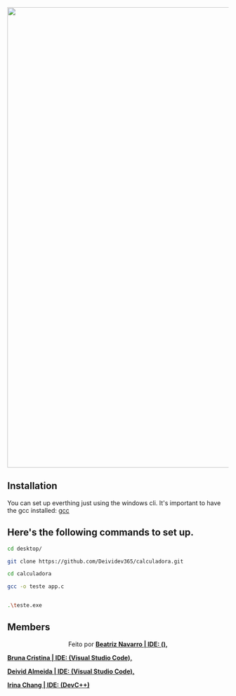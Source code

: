 <div align="center">

<img src="https://user-images.githubusercontent.com/61792159/134777246-1a1b265c-3ed9-457b-b5b5-a599ab1fa5f2.png" width="1050px">
</div>

## Installation

You can set up everthing just using the windows cli.
It's important to have the gcc installed: <a href="https://www.mingw-w64.org/">gcc</a>
## Here's the following commands to set up. 

```bash
cd desktop/

```

```bash
git clone https://github.com/Deividev365/calculadora.git

```

```bash
cd calculadora

```

```bash
gcc -o teste app.c

```

```bash

.\teste.exe

```

## Members

<p align="center">Feito por <strong><a href="https://github.com/Beatriz-Navarro">Beatriz Navarro | </a><a href = "">IDE: (), </a><strong>

<strong><a href="https://github.com/brunacristinass">Bruna Cristina | </a><a href="https://code.visualstudio.com/"> IDE: (Visual Studio Code), </a></strong>

<strong><a href="https://github.com/Deividev365">Deivid Almeida | </a><a href="https://code.visualstudio.com/"> IDE: (Visual Studio Code), </a></strong>

<strong><a href="https://github.com/Irina-Chang">Irina Chang | </a><a href="https://www.techtudo.com.br/tudo-sobre/bloodshed-dev-c.html"> IDE: (DevC++)</a></strong>


</p>
